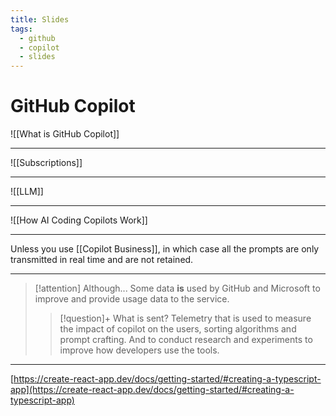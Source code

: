 ```yaml
---
title: Slides
tags:
  - github
  - copilot
  - slides
---
```

# GitHub Copilot

![[What is GitHub Copilot]] 

---

![[Subscriptions]]

---

![[LLM]]

---
  
![[How AI Coding Copilots Work]] 

---

Unless you use [[Copilot Business]], in which case all the prompts are only transmitted in real time and are not retained.

---

> [!attention] Although...
> Some data **is** used by GitHub and Microsoft to improve and provide usage data to the service.
> > [!question]+ What is sent?
> > Telemetry that is used to measure the impact of copilot on the users, sorting algorithms and prompt crafting. And to conduct research and experiments to improve how developers use the tools.

---  
  
[https://create-react-app.dev/docs/getting-started/#creating-a-typescript-app](https://create-react-app.dev/docs/getting-started/#creating-a-typescript-app)
